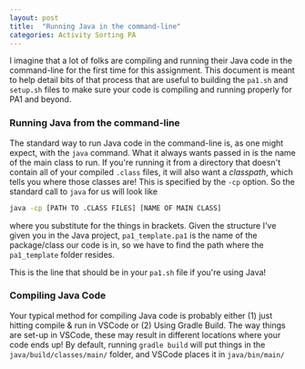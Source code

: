 ```yaml
---
layout: post
title:  "Running Java in the command-line"
categories: Activity Sorting PA
---
```


I imagine that a lot of folks are compiling and running their Java code in the command-line for the first time for this assignment. This document is meant to help detail bits of that process that are useful to building the `pa1.sh` and `setup.sh` files to make sure your code is compiling and running properly for PA1 and beyond.

### Running Java from the command-line

The standard way to run Java code in the command-line is, as one might expect, with the `java` command. What it always wants passed in is the name of the main class to run. If you're running it from a directory that doesn't contain all of your compiled `.class` files, it will also want a *classpath*, which tells you where those classes are! This is specified by the `-cp` option. So the standard call to `java` for us will look like

```bash
java -cp [PATH TO .CLASS FILES] [NAME OF MAIN CLASS]
```
where you substitute for the things in brackets. Given the structure I've given you in the Java project, `pa1_template.pa1` is the name of the package/class our code is in, so we have to find the path where the `pa1_template` folder resides.

This is the line that should be in your `pa1.sh` file if you're using Java!

### Compiling Java Code

Your typical method for compiling Java code is probably either (1) just hitting compile & run in VSCode or (2) Using Gradle Build. The way things are set-up in VSCode, these may result in different locations where your code ends up! By default, running `gradle build` will put things in the `java/build/classes/main/` folder, and VSCode places it in `java/bin/main/` 
